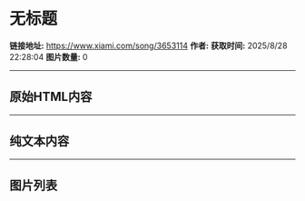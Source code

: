 # 无标题

**链接地址:** https://www.xiami.com/song/3653114
**作者:** 
**获取时间:** 2025/8/28 22:28:04
**图片数量:** 0

---

## 原始HTML内容



---

## 纯文本内容



---

## 图片列表


